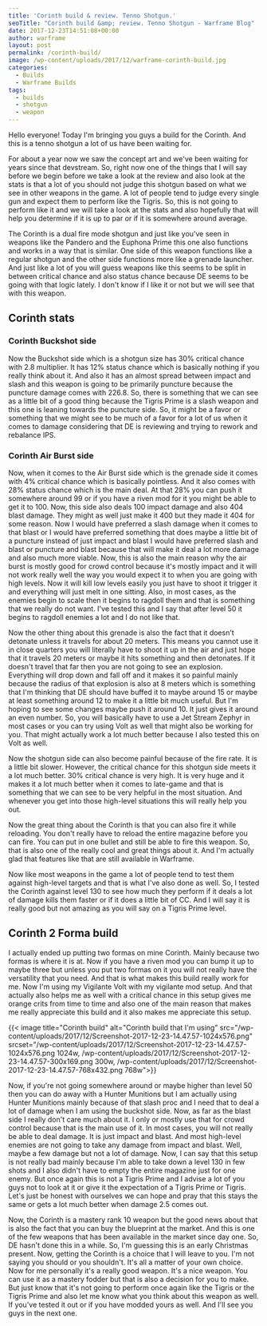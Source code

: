 ```yaml
---
title: 'Corinth build & review. Tenno Shotgun.'
seoTitle: "Corinth build &amp; review. Tenno Shotgun - Warframe Blog"
date: 2017-12-23T14:51:08+00:00
author: warframe
layout: post
permalink: /corinth-build/
image: /wp-content/uploads/2017/12/warframe-corinth-build.jpg
categories:
  - Builds
  - Warframe Builds
tags:
  - builds
  - shotgun
  - weapon
---
```

Hello everyone! Today I'm bringing you guys a build for the Corinth. And this is a tenno shotgun a lot of us have been waiting for.<!--more-->

For about a year now we saw the concept art and we've been waiting for years since that devstream. So, right now one of the things that I will say before we begin before we take a look at the review and also look at the stats is that a lot of you should not judge this shotgun based on what we see in other weapons in the game. A lot of people tend to judge every single gun and expect them to perform like the Tigris. So, this is not going to perform like it and we will take a look at the stats and also hopefully that will help you determine if it is up to par or if it is somewhere around average.

The Corinth is a dual fire mode shotgun and just like you've seen in weapons like the Pandero and the Euphona Prime this one also functions and works in a way that is similar. One side of this weapon functions like a regular shotgun and the other side functions more like a grenade launcher. And just like a lot of you will guess weapons like this seems to be split in between critical chance and also status chance because DE seems to be going with that logic lately. I don't know if I like it or not but we will see that with this weapon.

## Corinth stats

### Corinth Buckshot side

Now the Buckshot side which is a shotgun size has 30% critical chance with 2.8 multiplier. It has 12% status chance which is basically nothing if you really think about it. And also it has an almost spread between impact and slash and this weapon is going to be primarily puncture because the puncture damage comes with 226.8. So, there is something that we can see as a little bit of a good thing because the Tigris Prime is a slash weapon and this one is leaning towards the puncture side. So, it might be a favor or something that we might see to be much of a favor for a lot of us when it comes to damage considering that DE is reviewing and trying to rework and rebalance IPS.

### Corinth Air Burst side

Now, when it comes to the Air Burst side which is the grenade side it comes with 4% critical chance which is basically pointless. And it also comes with 28% status chance which is the main deal. At that 28% you can push it somewhere around 99 or if you have a riven mod for it you might be able to get it to 100. Now, this side also deals 100 impact damage and also 404 blast damage. They might as well just make it 400 but they made it 404 for some reason. Now I would have preferred a slash damage when it comes to that blast or I would have preferred something that does maybe a little bit of a puncture instead of just impact and blast I would have preferred slash and blast or puncture and blast because that will make it deal a lot more damage and also much more viable. Now, this is also the main reason why the air burst is mostly good for crowd control because it's mostly impact and it will not work really well the way you would expect it to when you are going with high levels. Now it will kill low levels easily you just have to shoot it trigger it and everything will just melt in one sitting. Also, in most cases, as the enemies begin to scale then it begins to ragdoll them and that is something that we really do not want. I've tested this and I say that after level 50 it begins to ragdoll enemies a lot and I do not like that.

Now the other thing about this grenade is also the fact that it doesn't detonate unless it travels for about 20 meters. This means you cannot use it in close quarters you will literally have to shoot it up in the air and just hope that it travels 20 meters or maybe it hits something and then detonates. If it doesn't travel that far then you are not going to see an explosion. Everything will drop down and fall off and it makes it so painful mainly because the radius of that explosion is also at 8 meters which is something that I'm thinking that DE should have buffed it to maybe around 15 or maybe at least something around 12 to make it a little bit much useful. But I'm hoping to see some changes maybe push it around 10. It just gives it around an even number. So, you will basically have to use a Jet Stream Zephyr in most cases or you can try using Volt as well that might also be working for you. That might actually work a lot much better because I also tested this on Volt as well.

Now the shotgun side can also become painful because of the fire rate. It is a little bit slower. However, the critical chance for this shotgun side meets it a lot much better. 30% critical chance is very high. It is very huge and it makes it a lot much better when it comes to late-game and that is something that we can see to be very helpful in the most situation. And whenever you get into those high-level situations this will really help you out.

Now the great thing about the Corinth is that you can also fire it while reloading. You don't really have to reload the entire magazine before you can fire. You can put in one bullet and still be able to fire this weapon. So, that is also one of the really cool and great things about it. And I'm actually glad that features like that are still available in Warframe.

Now like most weapons in the game a lot of people tend to test them against high-level targets and that is what I've also done as well. So, I tested the Corinth against level 130 to see how much they perform if it deals a lot of damage kills them faster or if it does a little bit of CC. And I will say it is really good but not amazing as you will say on a Tigris Prime level.

## Corinth 2 Forma build

I actually ended up putting two formas on mine Corinth. Mainly because two formas is where it is at. Now if you have a riven mod you can bump it up to maybe three but unless you put two formas on it you will not really have the versatility that you need. And that is what makes this build really work for me. Now I'm using my Vigilante Volt with my vigilante mod setup. And that actually also helps me as well with a critical chance in this setup gives me orange crits from time to time and also one of the main reason that makes me really appreciate this build and it also makes me appreciate this setup.

{{< image title="Corinth build" alt="Corinth build that I'm using" src="/wp-content/uploads/2017/12/Screenshot-2017-12-23-14.47.57-1024x576.png" srcset="/wp-content/uploads/2017/12/Screenshot-2017-12-23-14.47.57-1024x576.png 1024w, /wp-content/uploads/2017/12/Screenshot-2017-12-23-14.47.57-300x169.png 300w, /wp-content/uploads/2017/12/Screenshot-2017-12-23-14.47.57-768x432.png 768w">}}

Now, if you're not going somewhere around or maybe higher than level 50 then you can do away with a Hunter Munitions but I am actually using Hunter Munitions mainly because of that slash proc and I need that to deal a lot of damage when I am using the buckshot side. Now, as far as the blast side I really don't care much about it. I only or mostly use that for crowd control because that is the main use of it. In most cases, you will not really be able to deal damage. It is just impact and blast. And most high-level enemies are not going to take any damage from impact and blast. Well, maybe a few damage but not a lot of damage. Now, I can say that this setup is not really bad mainly because I'm able to take down a level 130 in few shots and I also didn't have to empty the entire magazine just for one enemy. But once again this is not a Tigris Prime and I advise a lot of you guys not to look at it or give it the expectation of a Tigris Prime or Tigris. Let's just be honest with ourselves we can hope and pray that this stays the same or gets a lot much better when damage 2.5 comes out.

Now, the Corinth is a mastery rank 10 weapon but the good news about that is also the fact that you can buy the blueprint at the market. And this is one of the few weapons that has been available in the market since day one. So, DE hasn't done this in a while. So, I'm guessing this is an early Christmas present. Now, getting the Corinth is a choice that I will leave to you. I'm not saying you should or you shouldn't. It's all a matter of your own choice. Now for me personally it's a really good weapon. It's a nice weapon. You can use it as a mastery fodder but that is also a decision for you to make. But just know that it's not going to perform once again like the Tigris or the Tigris Prime and also let me know what you think about this weapon as well. If you've tested it out or if you have modded yours as well. And I'll see you guys in the next one.